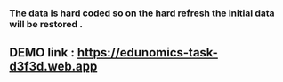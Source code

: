 ### The data is hard coded so on the hard refresh the initial data will be restored . 
## DEMO link : https://edunomics-task-d3f3d.web.app
